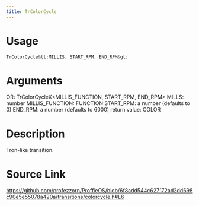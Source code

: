 ```yaml
---
title: TrColorCycle
---
```


# Usage
```cpp
TrColorCycle&lt;MILLIS, START_RPM, END_RPM&gt;
```

# Arguments
OR:  TrColorCycleX<MILLIS_FUNCTION, START_RPM, END_RPM>
MILLS:  number
MILLIS_FUNCTION: FUNCTION
START_RPM: a number (defaults to 0)
END_RPM: a number (defaults to 6000)
return value: COLOR

# Description
Tron-like transition.

# Source Link
https://github.com/profezzorn/ProffieOS/blob/6f8add544c627172ad2dd698c90e5e55078a420a/transitions/colorcycle.h#L6
